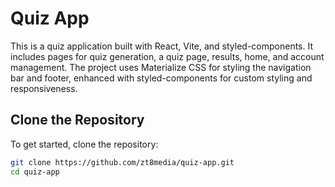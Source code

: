 # Quiz App

This is a quiz application built with React, Vite, and styled-components. It includes pages for quiz generation, a quiz page, results, home, and account management. The project uses Materialize CSS for styling the navigation bar and footer, enhanced with styled-components for custom styling and responsiveness.

## Clone the Repository

To get started, clone the repository:

```bash
git clone https://github.com/zt8media/quiz-app.git
cd quiz-app
